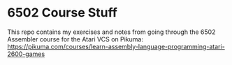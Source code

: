 # 6502 Course Stuff

This repo contains my exercises and notes from going through the 6502 Assembler course for the Atari VCS on Pikuma: https://pikuma.com/courses/learn-assembly-language-programming-atari-2600-games